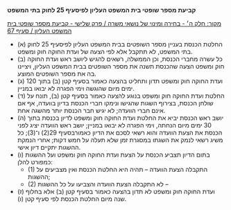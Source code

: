 **קביעת מספר שופטי בית המשפט העליון לפיסעיף 25 לחוק בתי המשפט**

[מקור: חלק ה׳ - בחירה ומינוי של נושאי משרה / פרק שלישי - קביעת מספר שופטי בית המשפט העליון / סעיף 67](https://he.wikisource.org/wiki/תקנון_הכנסת#סעיף_67)

 * (א) החלטת הכנסת בעניין מספר השופטים בבית המשפט העליון לפיסעיף 25 לחוק בתי המשפט, לא תתקבל אלא לפי הצעה של ועדת החוקה חוק ומשפט.
 * (ב) כל עשרה מחברי הכנסת, וכן הממשלה, רשאים להגיש ליושב ראש ועדת החוקה חוק ומשפט הצעה שהכנסת תשנה את מספר השופטים בבית המשפט העליון, ויציינו בה את מספר השופטים המוצע.
 * (ג) ועדת החוקה חוק ומשפט תדון ותחליט בהצעה כאמור בסעיף קטן (ב) בתוך 120 ימים מיום שהוגשה וימי הפגרה לא יבואו במניין.
 * (ד) החלטת ועדת החוקה חוק ומשפט בנוגע להצעה כאמור בסעיף קטן (ב), תונח על שולחן הכנסת, בצירוף השגות שהגישו ונימקו חברי הכנסת בדיון בוועדה, אף אם אינם חברי הוועדה; לא יגיש חבר הכנסת יותר מהשגה אחת.
 * (ה) יושב ראש הכנסת יביא את החלטת ועדת החוקה חוק ומשפט לדיון בכנסת בתוך 30 ימים מיום הנחתה, וימי הפגרה לא יבואו במניין; יושב ראש הוועדה יציג לפני הכנסת את הצעת הוועדה והוא רשאי לסכם את הדיון כאמורבסעיף 29(2) ו־(3); כל משיג רשאי לנמק את השגתו במסגרת זמן שלא תעלה על חמש דקות; אחרי הנמקת ההשגות יתקיים דיון אישי.
 * (ו) בתום הדיון תצביע הכנסת על הצעת ועדת החוקה חוק ומשפט ועל ההשגות כמפורט להלן:
   * (1) התקבלה הצעת הוועדה – תהיה היא החלטת הכנסת ואין מצביעים על ההשגות;
   * (2) לא התקבלה הצעת הוועדה והצביעו על כל ההשגות –
 * (ז) ועדת החוקה חוק ומשפט לא תדון בהצעה כאמור בסעיף קטן (ב) אלא בחלוף שנה מיום החלטת הכנסת לפי סעיף קטן (ו).